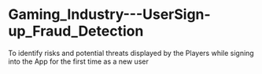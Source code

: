 # Gaming_Industry---UserSign-up_Fraud_Detection
To identify risks and potential threats displayed by the Players while signing into the App for the first time as a new user
